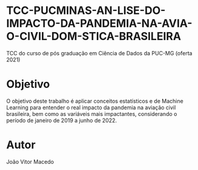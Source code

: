 # TCC-PUCMINAS-AN-LISE-DO-IMPACTO-DA-PANDEMIA-NA-AVIA-O-CIVIL-DOM-STICA-BRASILEIRA
TCC do curso de pós graduação em Ciência de Dados da PUC-MG (oferta 2021)
# Objetivo
O objetivo deste trabalho é aplicar conceitos estatísticos e de Machine Learning para entender o real impacto da pandemia na aviação civil brasileira, bem como as variáveis mais impactantes, considerando o período de janeiro de 2019 a junho de 2022.
# Autor
João Vitor Macedo
